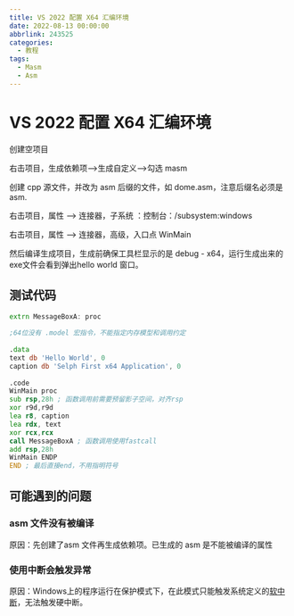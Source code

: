 ```yaml
---
title: VS 2022 配置 X64 汇编环境
date: 2022-08-13 00:00:00
abbrlink: 243525
categories:
  - 教程
tags:
  - Masm
  - Asm
---
```


# VS 2022 配置 X64 汇编环境

创建空项目

右击项目，生成依赖项—>生成自定义—>勾选 masm

创建 cpp 源文件，并改为 asm 后缀的文件，如  dome.asm，注意后缀名必须是 asm.

右击项目，属性 —> 连接器，子系统 ：控制台：/subsystem:windows

右击项目，属性 —> 连接器，高级，入口点 WinMain

然后编译生成项目，生成前确保工具栏显示的是 debug - x64，运行生成出来的exe文件会看到弹出hello world 窗口。

## 测试代码

```asm
extrn MessageBoxA: proc
 
;64位没有 .model 宏指令，不能指定内存模型和调用约定
 
.data
text db 'Hello World', 0
caption db 'Selph First x64 Application', 0
 
.code
WinMain proc
sub rsp,28h ; 函数调用前需要预留影子空间，对齐rsp
xor r9d,r9d
lea r8, caption
lea rdx, text
xor rcx,rcx
call MessageBoxA ; 函数调用使用fastcall
add rsp,28h
WinMain ENDP
END ; 最后直接end，不用指明符号
```



## 可能遇到的问题

### asm 文件没有被编译

原因：先创建了asm 文件再生成依赖项。已生成的 asm 是不能被编译的属性

### 使用中断会触发异常

原因：Windows上的程序运行在保护模式下，在此模式只能触发系统定义的[软中断](https://so.csdn.net/so/search?q=软中断&spm=1001.2101.3001.7020)，无法触发硬中断。